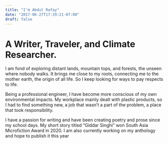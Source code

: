```yaml
---
title: "I'm Abdul Rafay"
date: "2017-06-27T17:39:21-07:00"
draft: false
---
```


# A Writer, Traveler, and Climate Researcher.

I am fond of exploring distant lands, mountain tops, and forests, the unseen where nobody walks. It brings me close to my roots, connecting me to the mother earth, the origin of all life. So I keep looking for ways to pay respects to life.

Being a professional engineer, I have become more conscious of my own environmental impacts. My workplace mainly dealt with plastic products, so I had to find something new, a job that wasn’t a part of the problem, a place that took responsibility. 

I have a passion for writing and have been creating poetry and prose since my school days.  My short story titled “Giddar Singhi” won South Asia Microfiction Award in 2020. I am also currently working on my anthology and hope to publish it this year